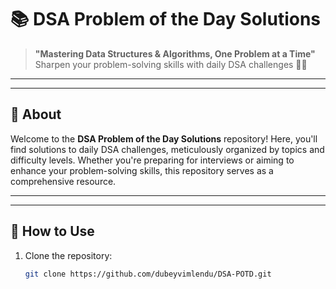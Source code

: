 

# 📚 DSA Problem of the Day Solutions

> **"Mastering Data Structures & Algorithms, One Problem at a Time"**  
> Sharpen your problem-solving skills with daily DSA challenges 💪✨

---


---

## 📝 About

Welcome to the **DSA Problem of the Day Solutions** repository! Here, you'll find solutions to daily DSA challenges, meticulously organized by topics and difficulty levels. Whether you're preparing for interviews or aiming to enhance your problem-solving skills, this repository serves as a comprehensive resource.

---



---

## 🚀 How to Use

1. Clone the repository:

   ```bash
   git clone https://github.com/dubeyvimlendu/DSA-POTD.git
